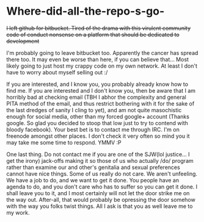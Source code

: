# Where-did-all-the-repo-s-go-
<s>I left github for bitbucket. Tired of the drama with this virulent community code of conduct nonsense on a platform that should be dedicated to development</s>

I'm probably going to leave bitbucket too. Apparently the cancer has spread there too. It may even be worse than here, if you can believe that... Most likely going to just host my crappy code on my own network. At least I don't have to worry about myself selling out :/

If you are interested, and I know you, you probably already know how to find me. If you are interested and I don't know you, then be aware that I am horribly bad at checking email (TBH I abhor the complexity and general PITA method of the email, and thus restrict bothering with it for the sake of the last dredges of sanity I cling to yet), and am not quite masochistic enough for social media, other than my forced google+ account (Thanks google. So glad you decided to stoop that low just to try to contend with bloody facebook). Your best bet is to contact me through IRC. I'm on freenode amongst other places. I don't check it very often so mind you it may take me some time to respond. YMMV :P

One last thing. Do not contact me if you are one of the SJW(lol justice... I get the irony) jack-offs making it so those of us who actually /do/ program rather than examine our and other's genitalia and sexual preferences cannot have nice things. Some of us really do not care. We aren't unfeeling. We have a job to do, and we want to get it done. You people have an agenda to do, and you don't care who has to suffer so you can get it done. I shall leave you to it, and I most certainly will not let the door strike me on the way out. After-all, that would probably be opressing the door somehow with the way you folks twist things. All I ask is that you as well leave me to my work.
